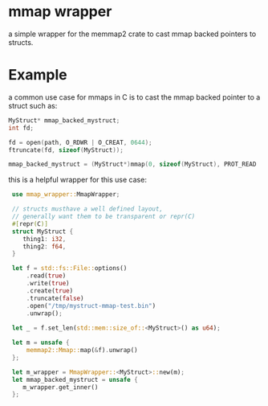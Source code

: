 # mmap wrapper
a simple wrapper for the memmap2 crate to cast mmap backed pointers to
structs.

# Example
a common use case for mmaps in C is to cast the mmap backed pointer
to a struct such as:
```c
MyStruct* mmap_backed_mystruct;
int fd;

fd = open(path, O_RDWR | O_CREAT, 0644);
ftruncate(fd, sizeof(MyStruct));

mmap_backed_mystruct = (MyStruct*)mmap(0, sizeof(MyStruct), PROT_READ | PROT_WRITE, MAP_SHARED, fd, 0);
```

this is a helpful wrapper for this use case:
```rust
 use mmap_wrapper::MmapWrapper;

 // structs musthave a well defined layout,
 // generally want them to be transparent or repr(C)
 #[repr(C)]  
 struct MyStruct {
    thing1: i32,
    thing2: f64,
 }

 let f = std::fs::File::options()
     .read(true)
     .write(true)
     .create(true)
     .truncate(false)
     .open("/tmp/mystruct-mmap-test.bin")
     .unwrap();
  
 let _ = f.set_len(std::mem::size_of::<MyStruct>() as u64);

 let m = unsafe {
     memmap2::Mmap::map(&f).unwrap()
 };

 let m_wrapper = MmapWrapper::<MyStruct>::new(m);
 let mmap_backed_mystruct = unsafe {
    m_wrapper.get_inner()
 };
```


